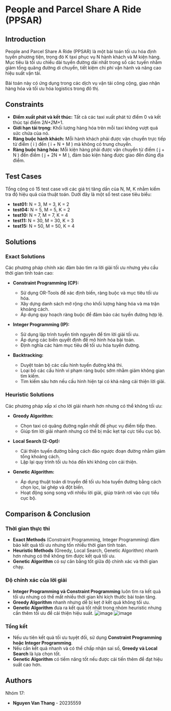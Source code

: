 # People and Parcel Share A Ride (PPSAR)

## Introduction
People and Parcel Share A Ride (PPSAR) là một bài toán tối ưu hóa định tuyến phương tiện, trong đó K taxi phục vụ N hành khách và M kiện hàng. Mục tiêu là tối ưu chiều dài tuyến đường dài nhất trong số các tuyến nhằm giảm tổng quãng đường di chuyển, tiết kiệm chi phí vận hành và nâng cao hiệu suất vận tải.

Bài toán này có ứng dụng trong các dịch vụ vận tải công cộng, giao nhận hàng hóa và tối ưu hóa logistics trong đô thị.

## Constraints
- **Điểm xuất phát và kết thúc:** Tất cả các taxi xuất phát từ điểm 0 và kết thúc tại điểm 2*N+2*M+1.
- **Giới hạn tải trọng:** Khối lượng hàng hóa trên mỗi taxi không vượt quá sức chứa của nó.
- **Ràng buộc hành khách:** Mỗi hành khách phải được vận chuyển trực tiếp từ điểm \( i \) đến \( i + N + M \) mà không có trung chuyển.
- **Ràng buộc hàng hóa:** Mỗi kiện hàng phải được vận chuyển từ điểm \( j + N \) đến điểm \( j + 2N + M \), đảm bảo kiện hàng được giao đến đúng địa điểm.

## Test Cases
Tổng cộng có 15 test case với các giá trị tăng dần của N, M, K nhằm kiểm tra độ hiệu quả của thuật toán. Dưới đây là một số test case tiêu biểu:
- **test01:** N = 3, M = 3, K = 2
- **test04:** N = 5, M = 5, K = 2
- **test10:** N = 7, M = 7, K = 4
- **test11:** N = 30, M = 30, K = 3
- **test15:** N = 50, M = 50, K = 4

## Solutions
### Exact Solutions
Các phương pháp chính xác đảm bảo tìm ra lời giải tối ưu nhưng yêu cầu thời gian tính toán cao:
- **Constraint Programming (CP):**
  - Sử dụng OR-Tools để xác định biến, ràng buộc và mục tiêu tối ưu hóa.
  - Xây dựng danh sách mở rộng cho khối lượng hàng hóa và ma trận khoảng cách.
  - Áp dụng quy hoạch ràng buộc để đảm bảo các tuyến đường hợp lệ.

- **Integer Programming (IP):**
  - Sử dụng lập trình tuyến tính nguyên để tìm lời giải tối ưu.
  - Áp dụng các biến quyết định để mô hình hóa bài toán.
  - Định nghĩa các hàm mục tiêu để tối ưu hóa tuyến đường.

- **Backtracking:**
  - Duyệt toàn bộ các cấu hình tuyến đường khả thi.
  - Loại bỏ các cấu hình vi phạm ràng buộc sớm nhằm giảm không gian tìm kiếm.
  - Tìm kiếm sâu hơn nếu cấu hình hiện tại có khả năng cải thiện lời giải.

### Heuristic Solutions
Các phương pháp xấp xỉ cho lời giải nhanh hơn nhưng có thể không tối ưu:
- **Greedy Algorithm:**
  - Chọn taxi có quãng đường ngắn nhất để phục vụ điểm tiếp theo.
  - Giúp tìm lời giải nhanh nhưng có thể bị mắc kẹt tại cực tiểu cục bộ.

- **Local Search (2-Opt):**
  - Cải thiện tuyến đường bằng cách đảo ngược đoạn đường nhằm giảm tổng khoảng cách.
  - Lặp lại quy trình tối ưu hóa đến khi không còn cải thiện.

- **Genetic Algorithm:**
  - Áp dụng thuật toán di truyền để tối ưu hóa tuyến đường bằng cách chọn lọc, lai ghép và đột biến.
  - Hoạt động song song với nhiều lời giải, giúp tránh rơi vào cực tiểu cục bộ.

## Comparison & Conclusion
### Thời gian thực thi
- **Exact Methods** (Constraint Programming, Integer Programming) đảm bảo kết quả tối ưu nhưng tốn nhiều thời gian tính toán.
- **Heuristic Methods** (Greedy, Local Search, Genetic Algorithm) nhanh hơn nhưng có thể không tìm được kết quả tối ưu.
- **Genetic Algorithm** có sự cân bằng tốt giữa độ chính xác và thời gian chạy.

### Độ chính xác của lời giải
- **Integer Programming và Constraint Programming** luôn tìm ra kết quả tối ưu nhưng có thể mất nhiều thời gian khi kích thước bài toán tăng.
- **Greedy Algorithm** nhanh nhưng dễ bị kẹt ở kết quả không tối ưu.
- **Genetic Algorithm** đưa ra kết quả tốt nhất trong nhóm heuristic nhưng cần thêm tối ưu để cải thiện hiệu suất.
![image](https://github.com/user-attachments/assets/ca5e75d0-af0f-4224-87d3-9697521d4e5c)
![image](https://github.com/user-attachments/assets/7a228e4c-59f7-420a-9f91-7c28e2fdfcee)


### Tổng kết
- Nếu ưu tiên kết quả tối ưu tuyệt đối, sử dụng **Constraint Programming hoặc Integer Programming**.
- Nếu cần kết quả nhanh và có thể chấp nhận sai số, **Greedy và Local Search** là lựa chọn tốt.
- **Genetic Algorithm** có tiềm năng tốt nếu được cải tiến thêm để đạt hiệu suất cao hơn.

## Authors
Nhóm 17:
- **Nguyen Van Thang** - 20235559

